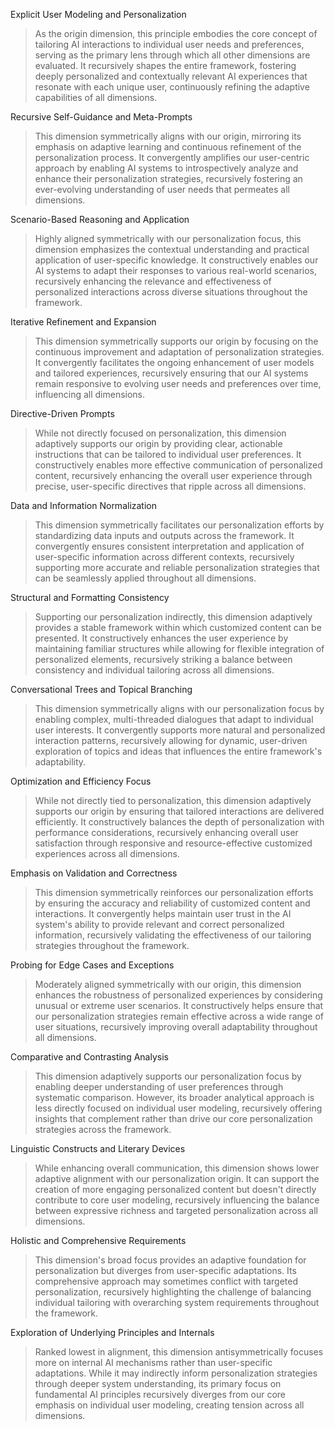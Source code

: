 Explicit User Modeling and Personalization

> As the origin dimension, this principle embodies the core concept of tailoring AI interactions to individual user needs and preferences, serving as the primary lens through which all other dimensions are evaluated. It recursively shapes the entire framework, fostering deeply personalized and contextually relevant AI experiences that resonate with each unique user, continuously refining the adaptive capabilities of all dimensions.

Recursive Self-Guidance and Meta-Prompts

> This dimension symmetrically aligns with our origin, mirroring its emphasis on adaptive learning and continuous refinement of the personalization process. It convergently amplifies our user-centric approach by enabling AI systems to introspectively analyze and enhance their personalization strategies, recursively fostering an ever-evolving understanding of user needs that permeates all dimensions.

Scenario-Based Reasoning and Application

> Highly aligned symmetrically with our personalization focus, this dimension emphasizes the contextual understanding and practical application of user-specific knowledge. It constructively enables our AI systems to adapt their responses to various real-world scenarios, recursively enhancing the relevance and effectiveness of personalized interactions across diverse situations throughout the framework.

Iterative Refinement and Expansion

> This dimension symmetrically supports our origin by focusing on the continuous improvement and adaptation of personalization strategies. It convergently facilitates the ongoing enhancement of user models and tailored experiences, recursively ensuring that our AI systems remain responsive to evolving user needs and preferences over time, influencing all dimensions.

Directive-Driven Prompts

> While not directly focused on personalization, this dimension adaptively supports our origin by providing clear, actionable instructions that can be tailored to individual user preferences. It constructively enables more effective communication of personalized content, recursively enhancing the overall user experience through precise, user-specific directives that ripple across all dimensions.

Data and Information Normalization

> This dimension symmetrically facilitates our personalization efforts by standardizing data inputs and outputs across the framework. It convergently ensures consistent interpretation and application of user-specific information across different contexts, recursively supporting more accurate and reliable personalization strategies that can be seamlessly applied throughout all dimensions.

Structural and Formatting Consistency

> Supporting our personalization indirectly, this dimension adaptively provides a stable framework within which customized content can be presented. It constructively enhances the user experience by maintaining familiar structures while allowing for flexible integration of personalized elements, recursively striking a balance between consistency and individual tailoring across all dimensions.

Conversational Trees and Topical Branching

> This dimension symmetrically aligns with our personalization focus by enabling complex, multi-threaded dialogues that adapt to individual user interests. It convergently supports more natural and personalized interaction patterns, recursively allowing for dynamic, user-driven exploration of topics and ideas that influences the entire framework's adaptability.

Optimization and Efficiency Focus

> While not directly tied to personalization, this dimension adaptively supports our origin by ensuring that tailored interactions are delivered efficiently. It constructively balances the depth of personalization with performance considerations, recursively enhancing overall user satisfaction through responsive and resource-effective customized experiences across all dimensions.

Emphasis on Validation and Correctness

> This dimension symmetrically reinforces our personalization efforts by ensuring the accuracy and reliability of customized content and interactions. It convergently helps maintain user trust in the AI system's ability to provide relevant and correct personalized information, recursively validating the effectiveness of our tailoring strategies throughout the framework.

Probing for Edge Cases and Exceptions

> Moderately aligned symmetrically with our origin, this dimension enhances the robustness of personalized experiences by considering unusual or extreme user scenarios. It constructively helps ensure that our personalization strategies remain effective across a wide range of user situations, recursively improving overall adaptability throughout all dimensions.

Comparative and Contrasting Analysis

> This dimension adaptively supports our personalization focus by enabling deeper understanding of user preferences through systematic comparison. However, its broader analytical approach is less directly focused on individual user modeling, recursively offering insights that complement rather than drive our core personalization strategies across the framework.

Linguistic Constructs and Literary Devices

> While enhancing overall communication, this dimension shows lower adaptive alignment with our personalization origin. It can support the creation of more engaging personalized content but doesn't directly contribute to core user modeling, recursively influencing the balance between expressive richness and targeted personalization across all dimensions.

Holistic and Comprehensive Requirements

> This dimension's broad focus provides an adaptive foundation for personalization but diverges from user-specific adaptations. Its comprehensive approach may sometimes conflict with targeted personalization, recursively highlighting the challenge of balancing individual tailoring with overarching system requirements throughout the framework.

Exploration of Underlying Principles and Internals

> Ranked lowest in alignment, this dimension antisymmetrically focuses more on internal AI mechanisms rather than user-specific adaptations. While it may indirectly inform personalization strategies through deeper system understanding, its primary focus on fundamental AI principles recursively diverges from our core emphasis on individual user modeling, creating tension across all dimensions.
